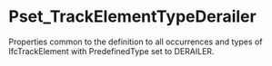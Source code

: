 # Pset_TrackElementTypeDerailer

Properties common to the definition to all occurrences and types of IfcTrackElement with PredefinedType set to DERAILER.
